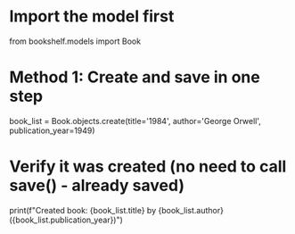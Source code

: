 # Import the model first
from bookshelf.models import Book

# Method 1: Create and save in one step
book_list = Book.objects.create(title='1984', author='George Orwell', publication_year=1949)

# Verify it was created (no need to call save() - already saved)
print(f"Created book: {book_list.title} by {book_list.author} ({book_list.publication_year})")


